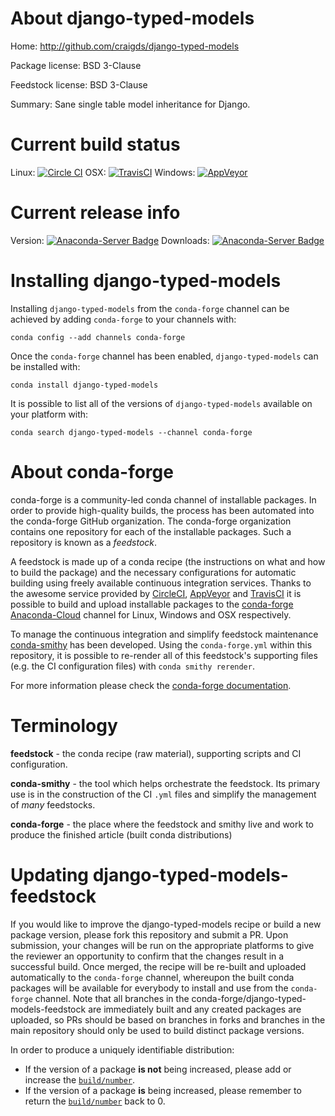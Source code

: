 About django-typed-models
=========================

Home: http://github.com/craigds/django-typed-models

Package license: BSD 3-Clause

Feedstock license: BSD 3-Clause

Summary: Sane single table model inheritance for Django.



Current build status
====================

Linux: [![Circle CI](https://circleci.com/gh/conda-forge/django-typed-models-feedstock.svg?style=shield)](https://circleci.com/gh/conda-forge/django-typed-models-feedstock)
OSX: [![TravisCI](https://travis-ci.org/conda-forge/django-typed-models-feedstock.svg?branch=master)](https://travis-ci.org/conda-forge/django-typed-models-feedstock)
Windows: [![AppVeyor](https://ci.appveyor.com/api/projects/status/github/conda-forge/django-typed-models-feedstock?svg=True)](https://ci.appveyor.com/project/conda-forge/django-typed-models-feedstock/branch/master)

Current release info
====================
Version: [![Anaconda-Server Badge](https://anaconda.org/conda-forge/django-typed-models/badges/version.svg)](https://anaconda.org/conda-forge/django-typed-models)
Downloads: [![Anaconda-Server Badge](https://anaconda.org/conda-forge/django-typed-models/badges/downloads.svg)](https://anaconda.org/conda-forge/django-typed-models)

Installing django-typed-models
==============================

Installing `django-typed-models` from the `conda-forge` channel can be achieved by adding `conda-forge` to your channels with:

```
conda config --add channels conda-forge
```

Once the `conda-forge` channel has been enabled, `django-typed-models` can be installed with:

```
conda install django-typed-models
```

It is possible to list all of the versions of `django-typed-models` available on your platform with:

```
conda search django-typed-models --channel conda-forge
```


About conda-forge
=================

conda-forge is a community-led conda channel of installable packages.
In order to provide high-quality builds, the process has been automated into the
conda-forge GitHub organization. The conda-forge organization contains one repository
for each of the installable packages. Such a repository is known as a *feedstock*.

A feedstock is made up of a conda recipe (the instructions on what and how to build
the package) and the necessary configurations for automatic building using freely
available continuous integration services. Thanks to the awesome service provided by
[CircleCI](https://circleci.com/), [AppVeyor](http://www.appveyor.com/)
and [TravisCI](https://travis-ci.org/) it is possible to build and upload installable
packages to the [conda-forge](https://anaconda.org/conda-forge)
[Anaconda-Cloud](http://docs.anaconda.org/) channel for Linux, Windows and OSX respectively.

To manage the continuous integration and simplify feedstock maintenance
[conda-smithy](http://github.com/conda-forge/conda-smithy) has been developed.
Using the ``conda-forge.yml`` within this repository, it is possible to re-render all of
this feedstock's supporting files (e.g. the CI configuration files) with ``conda smithy rerender``.

For more information please check the [conda-forge documentation](https://conda-forge.org/docs/).

Terminology
===========

**feedstock** - the conda recipe (raw material), supporting scripts and CI configuration.

**conda-smithy** - the tool which helps orchestrate the feedstock.
                   Its primary use is in the construction of the CI ``.yml`` files
                   and simplify the management of *many* feedstocks.

**conda-forge** - the place where the feedstock and smithy live and work to
                  produce the finished article (built conda distributions)


Updating django-typed-models-feedstock
======================================

If you would like to improve the django-typed-models recipe or build a new
package version, please fork this repository and submit a PR. Upon submission,
your changes will be run on the appropriate platforms to give the reviewer an
opportunity to confirm that the changes result in a successful build. Once
merged, the recipe will be re-built and uploaded automatically to the
`conda-forge` channel, whereupon the built conda packages will be available for
everybody to install and use from the `conda-forge` channel.
Note that all branches in the conda-forge/django-typed-models-feedstock are
immediately built and any created packages are uploaded, so PRs should be based
on branches in forks and branches in the main repository should only be used to
build distinct package versions.

In order to produce a uniquely identifiable distribution:
 * If the version of a package **is not** being increased, please add or increase
   the [``build/number``](http://conda.pydata.org/docs/building/meta-yaml.html#build-number-and-string).
 * If the version of a package **is** being increased, please remember to return
   the [``build/number``](http://conda.pydata.org/docs/building/meta-yaml.html#build-number-and-string)
   back to 0.